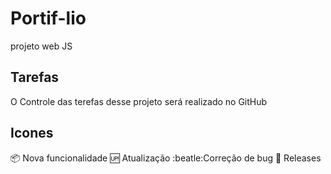 # Portif-lio
projeto web JS

## Tarefas

O Controle das terefas desse projeto será realizado no GitHub

## Icones

:package: Nova funcionalidade
:up: Atualização
:beatle:Correção de bug
:checkered_flag: Releases


